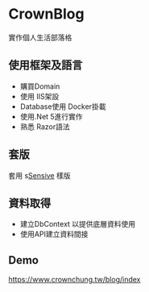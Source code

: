 # CrownBlog

實作個人生活部落格

## 使用框架及語言
- 購買Domain  
- 使用 IIS架設  
- Database使用 Docker掛載    
- 使用.Net 5進行實作   
- 熟悉 Razor語法  

## 套版
套用 s[Sensive](https://themewagon.com/themes/free-bootstrap-4-html5-travel-blog-website-template-sensive/) 樣版  


## 資料取得
- 建立DbContext 以提供底層資料使用
- 使用API建立資料間接


## Demo
https://www.crownchung.tw/blog/index

